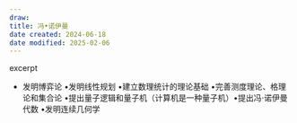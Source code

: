 ```yaml
---
draw:
title: 冯•诺伊曼
date created: 2024-06-18
date modified: 2025-02-06
---
```


excerpt

<!-- more -->

- 发明博弈论 •发明线性规划 •建立数理统计的理论基础 •完善测度理论、格理论和集合论 •提出量子逻辑和量子机（计算机是一种量子机）•提出冯⋅诺伊曼代数 •发明连续几何学
